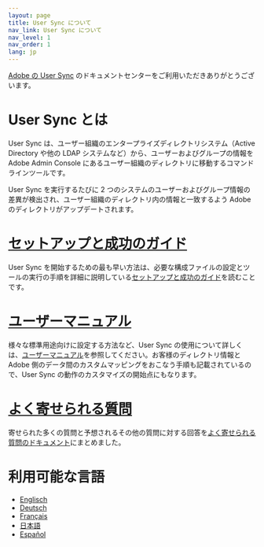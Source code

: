 ```yaml
---
layout: page
title: User Sync について
nav_link: User Sync について
nav_level: 1
nav_order: 1
lang: jp
---
```


[Adobe の User Sync](https://github.com/adobe-apiplatform/user-sync.py) のドキュメントセンターをご利用いただきありがとうございます。

# User Sync とは

User Sync は、ユーザー組織のエンタープライズディレクトリシステム（Active Directory や他の LDAP システムなど）から、ユーザーおよびグループの情報を Adobe Admin Console にあるユーザー組織のディレクトリに移動するコマンドラインツールです。

User Sync を実行するたびに 2 つのシステムのユーザーおよびグループ情報の差異が検出され、ユーザー組織のディレクトリ内の情報と一致するよう Adobe のディレクトリがアップデートされます。

# [セットアップと成功のガイド](success-guide/index.md)

User Sync を開始するための最も早い方法は、必要な構成ファイルの設定とツールの実行の手順を詳細に説明している[セットアップと成功のガイド](success-guide/index.md)を読むことです。

# [ユーザーマニュアル](user-manual/index.md)

様々な標準用途向けに設定する方法など、User Sync の使用について詳しくは、[ユーザーマニュアル](user-manual/index.md)を参照してください。お客様のディレクトリ情報と Adobe 側のデータ間のカスタムマッピングをおこなう手順も記載されているので、User Sync の動作のカスタマイズの開始点にもなります。

# [よく寄せられる質問](FAQ/index.md)

寄せられた多くの質問と予想されるその他の質問に対する回答を[よく寄せられる質問のドキュメント](FAQ/index.md)にまとめました。

# 利用可能な言語

* [Englisch](../en)
* [Deutsch](../de)
* [Français](../fr)
* [日本語](../jp)
* [Español](../es)